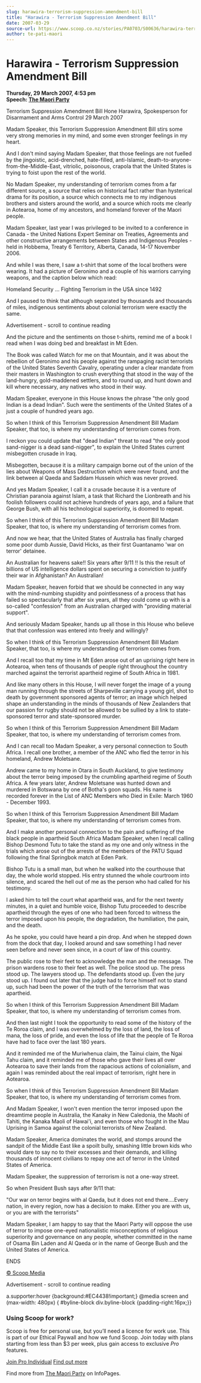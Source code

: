 ```yaml
---
slug: harawira-terrorism-suppression-amendment-bill
title: "Harawira - Terrorism Suppression Amendment Bill"
date: 2007-03-29
source-url: https://www.scoop.co.nz/stories/PA0703/S00636/harawira-terrorism-suppression-amendment-bill.htm
author: te-pati-maori
---
```

Harawira - Terrorism Suppression Amendment Bill
===============================================

**Thursday, 29 March 2007, 4:53 pm**  
**Speech: [The Maori Party](https://info.scoop.co.nz/The_Maori_Party)**

Terrorism Suppression Amendment Bill Hone Harawira, Spokesperson for Disarmament and Arms Control 29 March 2007

Madam Speaker, this Terrorism Suppression Amendment Bill stirs some very strong memories in my mind, and some even stronger feelings in my heart.

And I don't mind saying Madam Speaker, that those feelings are not fuelled by the jingoistic, acid-drenched, hate-filled, anti-Islamic, death-to-anyone-from-the-Middle-East, vitriolic, poisonous, crapola that the United States is trying to foist upon the rest of the world.

No Madam Speaker, my understanding of terrorism comes from a far different source, a source that relies on historical fact rather than hysterical drama for its position, a source which connects me to my indigenous brothers and sisters around the world, and a source which roots me clearly in Aotearoa, home of my ancestors, and homeland forever of the Maori people.

Madam Speaker, last year I was privileged to be invited to a conference in Canada - the United Nations Expert Seminar on Treaties, Agreements and other constructive arrangements between States and Indigenous Peoples - held in Hobbema, Treaty 6 Territory, Alberta, Canada, 14-17 November 2006.

And while I was there, I saw a t-shirt that some of the local brothers were wearing. It had a picture of Geronimo and a couple of his warriors carrying weapons, and the caption below which read:

Homeland Security ... Fighting Terrorism in the USA since 1492

And I paused to think that although separated by thousands and thousands of miles, indigenous sentiments about colonial terrorism were exactly the same.

Advertisement - scroll to continue reading





And the picture and the sentiments on those t-shirts, remind me of a book I read when I was doing bed and breakfast in Mt Eden.

The Book was called Watch for me on that Mountain, and it was about the rebellion of Geronimo and his people against the rampaging racist terrorists of the United States Seventh Cavalry, operating under a clear mandate from their masters in Washington to crush everything that stood in the way of the land-hungry, gold-maddened settlers, and to round up, and hunt down and kill where necessary, any natives who stood in their way.

Madam Speaker, everyone in this House knows the phrase "the only good Indian is a dead Indian". Such were the sentiments of the United States of a just a couple of hundred years ago.

So when I think of this Terrorism Suppression Amendment Bill Madam Speaker, that too, is where my understanding of terrorism comes from.

I reckon you could update that "dead Indian" threat to read "the only good sand-nigger is a dead sand-nigger", to explain the United States current misbegotten crusade in Iraq.

Misbegotten, because it is a military campaign borne out of the union of the lies about Weapons of Mass Destruction which were never found, and the link between al Qaeda and Saddam Hussein which was never proved.

And yes Madam Speaker, I call it a crusade because it is a venture of Christian paranoia against Islam, a task that Richard the Lionbreath and his foolish followers could not achieve hundreds of years ago, and a failure that George Bush, with all his technological superiority, is doomed to repeat.

So when I think of this Terrorism Suppression Amendment Bill Madam Speaker, that too, is where my understanding of terrorism comes from.

And now we hear, that the United States of Australia has finally charged some poor dumb Aussie, David Hicks, as their first Guantanamo 'war on terror' detainee.

An Australian for heavens sake!! Six years after 9/11 !! Is this the result of billions of US intelligence dollars spent on securing a conviction to justify their war in Afghanistan? An Australian!

Madam Speaker, heaven forbid that we should be connected in any way with the mind-numbing stupidity and pointlessness of a process that has failed so spectacularly that after six years, all they could come up with is a so-called "confession" from an Australian charged with "providing material support".

And seriously Madam Speaker, hands up all those in this House who believe that that confession was entered into freely and willingly?

So when I think of this Terrorism Suppression Amendment Bill Madam Speaker, that too, is where my understanding of terrorism comes from.

And I recall too that my time in Mt Eden arose out of an uprising right here in Aotearoa, when tens of thousands of people right throughout the country marched against the terrorist apartheid regime of South Africa in 1981.

And like many others in this House, I will never forget the image of a young man running through the streets of Sharpeville carrying a young girl, shot to death by government sponsored agents of terror; an image which helped shape an understanding in the minds of thousands of New Zealanders that our passion for rugby should not be allowed to be sullied by a link to state-sponsored terror and state-sponsored murder.

So when I think of this Terrorism Suppression Amendment Bill Madam Speaker, that too, is where my understanding of terrorism comes from.

And I can recall too Madam Speaker, a very personal connection to South Africa. I recall one brother, a member of the ANC who fled the terror in his homeland, Andrew Moletsane.

Andrew came to my home in Otara in South Auckland, to give testimony about the terror being imposed by the crumbling apartheid regime of South Africa. A few years later, Andrew Moletsane was hunted down and murdered in Botswana by one of Botha's goon squads. His name is recorded forever in the List of ANC Members who Died in Exile: March 1960 - December 1993.

So when I think of this Terrorism Suppression Amendment Bill Madam Speaker, that too, is where my understanding of terrorism comes from.

And I make another personal connection to the pain and suffering of the black people in apartheid South Africa Madam Speaker, when I recall calling Bishop Desmond Tutu to take the stand as my one and only witness in the trials which arose out of the arrests of the members of the PATU Squad following the final Springbok match at Eden Park.

Bishop Tutu is a small man, but when he walked into the courthouse that day, the whole world stopped. His entry stunned the whole courtroom into silence, and scared the hell out of me as the person who had called for his testimony.

I asked him to tell the court what apartheid was, and for the next twenty minutes, in a quiet and humble voice, Bishop Tutu proceeded to describe apartheid through the eyes of one who had been forced to witness the terror imposed upon his people, the degradation, the humiliation, the pain, and the death.

As he spoke, you could have heard a pin drop. And when he stepped down from the dock that day, I looked around and saw something I had never seen before and never seen since, in a court of law of this country.

The public rose to their feet to acknowledge the man and the message. The prison wardens rose to their feet as well. The police stood up. The press stood up. The lawyers stood up. The defendants stood up. Even the jury stood up. I found out later that the judge had to force himself not to stand up, such had been the power of the truth of the terrorism that was apartheid.

So when I think of this Terrorism Suppression Amendment Bill Madam Speaker, that too, is where my understanding of terrorism comes from.

And then last night I took the opportunity to read some of the history of the Te Roroa claim, and I was overwhelmed by the loss of land, the loss of mana, the loss of pride, and even the loss of life that the people of Te Roroa have had to face over the last 180 years.

And it reminded me of the Muriwhenua claim, the Tainui claim, the Ngai Tahu claim, and it reminded me of those who gave their lives all over Aotearoa to save their lands from the rapacious actions of colonialism, and again I was reminded about the real impact of terrorism, right here in Aotearoa.

So when I think of this Terrorism Suppression Amendment Bill Madam Speaker, that too, is where my understanding of terrorism comes from.

And Madam Speaker, I won't even mention the terror imposed upon the dreamtime people in Australia, the Kanaky in New Caledonia, the Maohi of Tahiti, the Kanaka Maoli of Hawai'i, and even those who fought in the Mau Uprising in Samoa against the colonial terrorists of New Zealand.

Madam Speaker, America dominates the world, and stomps around the sandpit of the Middle East like a spoilt bully, smashing little brown kids who would dare to say no to their excesses and their demands, and killing thousands of innocent civilians to repay one act of terror in the United States of America.

Madam Speaker, the suppression of terrorism is not a one-way street.

So when President Bush says after 9/11 that:

"Our war on terror begins with al Qaeda, but it does not end there....Every nation, in every region, now has a decision to make. Either you are with us, or you are with the terrorists"

Madam Speaker, I am happy to say that the Maori Party will oppose the use of terror to impose one-eyed nationalistic misconceptions of religious superiority and governance on any people, whether committed in the name of Osama Bin Laden and Al Qaeda or in the name of George Bush and the United States of America.

ENDS

[© Scoop Media](http://www.scoop.co.nz/about/terms.html)  

Advertisement - scroll to continue reading



a.supporter:hover {background:#EC4438!important;} @media screen and (max-width: 480px) { #byline-block div.byline-block {padding-right:16px;}}

### Using Scoop for work?

Scoop is free for personal use, but you’ll need a licence for work use. This is part of our Ethical Paywall and how we fund Scoop. Join today with plans starting from less than $3 per week, plus gain access to exclusive _Pro_ features.  
  
[Join Pro Individual](https://pro.scoop.co.nz/Individual/?from=ProIn24) [Find out more](https://pro.scoop.co.nz/using-scoop-for-work/?from=ProIn24)

Find more from [The Maori Party](https://info.scoop.co.nz/The_Maori_Party) on InfoPages.